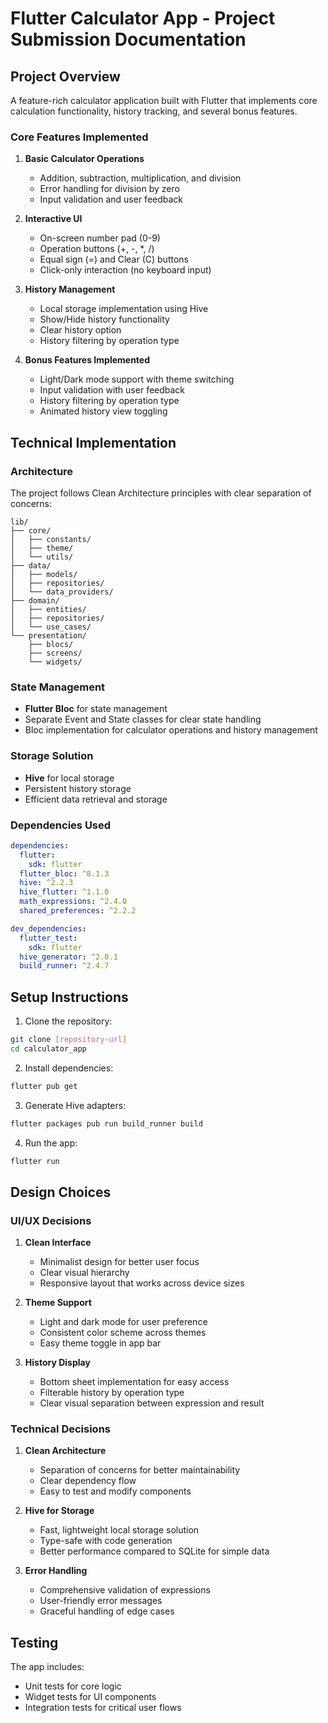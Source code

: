 # Flutter Calculator App - Project Submission Documentation

## Project Overview
A feature-rich calculator application built with Flutter that implements core calculation functionality, history tracking, and several bonus features.

### Core Features Implemented
1. **Basic Calculator Operations**
   - Addition, subtraction, multiplication, and division
   - Error handling for division by zero
   - Input validation and user feedback

2. **Interactive UI**
   - On-screen number pad (0-9)
   - Operation buttons (+, -, *, /)
   - Equal sign (=) and Clear (C) buttons
   - Click-only interaction (no keyboard input)

3. **History Management**
   - Local storage implementation using Hive
   - Show/Hide history functionality
   - Clear history option
   - History filtering by operation type

4. **Bonus Features Implemented**
   - Light/Dark mode support with theme switching
   - Input validation with user feedback
   - History filtering by operation type
   - Animated history view toggling

## Technical Implementation

### Architecture
The project follows Clean Architecture principles with clear separation of concerns:

```
lib/
├── core/
│   ├── constants/
│   ├── theme/
│   └── utils/
├── data/
│   ├── models/
│   ├── repositories/
│   └── data_providers/
├── domain/
│   ├── entities/
│   ├── repositories/
│   └── use_cases/
└── presentation/
    ├── blocs/
    ├── screens/
    └── widgets/
```

### State Management
- **Flutter Bloc** for state management
- Separate Event and State classes for clear state handling
- Bloc implementation for calculator operations and history management

### Storage Solution
- **Hive** for local storage
- Persistent history storage
- Efficient data retrieval and storage

### Dependencies Used
```yaml
dependencies:
  flutter:
    sdk: flutter
  flutter_bloc: ^8.1.3
  hive: ^2.2.3
  hive_flutter: ^1.1.0
  math_expressions: ^2.4.0
  shared_preferences: ^2.2.2

dev_dependencies:
  flutter_test:
    sdk: flutter
  hive_generator: ^2.0.1
  build_runner: ^2.4.7
```

## Setup Instructions

1. Clone the repository:
```bash
git clone [repository-url]
cd calculator_app
```

2. Install dependencies:
```bash
flutter pub get
```

3. Generate Hive adapters:
```bash
flutter packages pub run build_runner build
```

4. Run the app:
```bash
flutter run
```

## Design Choices

### UI/UX Decisions
1. **Clean Interface**
   - Minimalist design for better user focus
   - Clear visual hierarchy
   - Responsive layout that works across device sizes

2. **Theme Support**
   - Light and dark mode for user preference
   - Consistent color scheme across themes
   - Easy theme toggle in app bar

3. **History Display**
   - Bottom sheet implementation for easy access
   - Filterable history by operation type
   - Clear visual separation between expression and result

### Technical Decisions
1. **Clean Architecture**
   - Separation of concerns for better maintainability
   - Clear dependency flow
   - Easy to test and modify components

2. **Hive for Storage**
   - Fast, lightweight local storage solution
   - Type-safe with code generation
   - Better performance compared to SQLite for simple data

3. **Error Handling**
   - Comprehensive validation of expressions
   - User-friendly error messages
   - Graceful handling of edge cases

## Testing
The app includes:
- Unit tests for core logic
- Widget tests for UI components
- Integration tests for critical user flows



